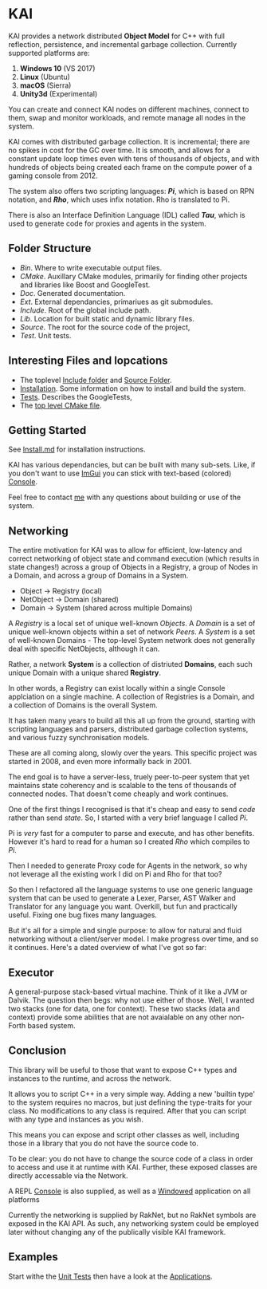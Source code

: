 # KAI

KAI provides a network distributed **Object Model** for C++ with full reflection, persistence, and incremental garbage collection. Currently supported platforms are:

1. **Windows 10** (VS 2017)
1. **Linux** (Ubuntu)
1. **macOS** (Sierra)
1. **Unity3d** (Experimental)

You can create and connect KAI nodes on different machines, connect to them, swap and monitor workloads, and remote manage all nodes in the system.

KAI comes with distributed garbage collection. It is incremental; there are no spikes in cost for the GC over time. It is smooth, and allows for a constant update loop times even with tens of thousands of objects, and with hundreds of objects being created each frame on the compute power of a gaming console from 2012.

The system also offers two scripting languages: ***Pi***, which is based on RPN notation, and ***Rho***, which uses infix notation. Rho is translated to Pi.

There is also an Interface Definition Language (IDL) called ***Tau***, which is used to generate code for proxies and agents in the system.

## Folder Structure

* *Bin*. Where to write executable output files.
* *CMake*. Auxillary CMake modules, primarily for finding other projects and libraries like Boost and GoogleTest.
* *Doc*. Generated documentation.
* *Ext*. External dependancies, primariues as git submodules.
* *Include*. Root of the global include path.
* *Lib*. Location for built static and dynamic library files.
* *Source*. The root for the source code of the project, 
* *Test*. Unit tests.

## Interesting Files and lopcations

* The toplevel [Include folder](KAI/Include/KAI) and [Source Folder](Source).
* [Installation](Install.md). Some information on how to install and build the system.
* [Tests](Test/Readme.md). Describes the GoogleTests,
* The [top level CMake file](CMakeLists.txt).


## Getting Started

See [Install.md](Install.md) for installation instructions.

KAI has various dependancies, but can be built with many sub-sets. Like, if you don't want to use [ImGui](https://github.com/ocornut/imgui) you can stick with text-based (colored) [Console](Source/App/Console).

Feel free to contact [me](matilto:christian.schladetsch@gmail.com) with any questions about building or use of the system.

## Networking

The entire motivation for KAI was to allow for efficient, low-latency and correct networking of object state and command execution (which results in state changes!) across a group of Objects in a Registry, a group of Nodes in a Domain, and across a group of Domains in a System.

* Object -> Registry (local)
* NetObject -> Domain (shared)
* Domain -> System (shared across multiple Domains)

A *Registry* is a local set of unique well-known *Objects*. A *Domain* is a set of unique well-known objects within a set of network *Peers*. A *System* is a set of well-known Domains - The top-level System network does not generally deal with specific NetObjects, although it can.

Rather, a network **System** is a collection of distriuted **Domains**, each such unique Domain with a unique shared **Registry**. 

In other words, a Registry can exist locally within a single Console applciation on a single machine. A collection of Registries is a Domain, and a collection of Domains is the overall System.

It has taken many years to build all this all up from the ground, starting with scripting languages and parsers, distributed garbage collection systems, and various fuzzy synchronisation models.

These are all coming along, slowly over the years. This specific project was started in 2008, and even more informally back in 2001.

The end goal is to have a server-less, truely peer-to-peer system that yet maintains state coherency and is scalable to the tens of thousands of connected nodes. That doesn't come cheaply and work continues.

One of the first things I recognised is that it's cheap and easy to send *code* rather than send *state*. So, I started with a very brief language I called *Pi*.

Pi is _very_ fast for a computer to parse and execute, and has other benefits. However it's hard to read for a human so I created *Rho* which compiles to *Pi*.

Then I needed to generate Proxy code for Agents in the network, so why not leverage all the existing work I did on Pi and Rho for that too?

So then I refactored all the language systems to use one generic language system that can be used to generate a Lexer, Parser, AST Walker and Translator for any language you want. Overkill, but fun and practically useful. Fixing one bug fixes many languages.

But it's all for a simple and single purpose: to allow for natural and fluid networking without a client/server model. I make progress over time, and so it continues. Here's a dated overview of what I've got so far:

## Executor

A general-purpose stack-based virtual machine. Think of it like a JVM or Dalvik. The question then begs: why not use either of those. Well, I wanted two stacks (one for data, one for context). These two stacks (data and context) provide some abilities that are not avaialable on any other non-Forth based system.


## Conclusion

This library will be useful to those that want to expose C++ types and instances to the runtime, and across the network.

It allows you to script C++ in a very simple way. Adding a new 'builtin type' to the system requires no macros, but just defining the type-traits for your class. No modifications to any class is required. After that you can script with any type and instances as you wish.

This means you can expose and script other classes as well, including those in a library that you do not have the source code to.

To be clear: you do not have to change the source code of a class in order to access and use it at runtime with KAI. Further, these exposed classes are directly accessable via the Network.

A REPL [Console](Source/App/Console) is also supplied, as well as a [Windowed](Source/App/Window) application on all platforms 

Currently the networking is supplied by RakNet, but no RakNet symbols are exposed in the KAI API. As such, any networking system could be employed later without changing any of the publically visible KAI framework.

## Examples

Start withe the [Unit Tests](Test) then have a look at the [Applications](Source/App).

